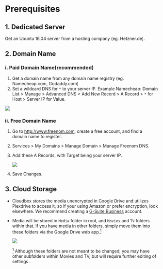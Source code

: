 # Prerequisites

## 1. Dedicated Server

Get an Ubuntu 16.04 server from a hosting company (eg. Hetzner.de).



## 2. Domain Name
### i. Paid Domain Name(recommended)
1. Get a domain name from any domain name registry (eg. Namecheap.com, Godaddy.com)
2. Set a wildcard DNS for `*` to your server IP. 
    Example Namecheap: Domain List > Manage > Advanced DNS > Add New Record > A Record > `*` for Host > Server IP for Value.

![](http://i.imgur.com/I7h5jSs.png)

### ii. Free Domain Name
1. Go to http://www.freenom.com, create a free account, and find a domain name to register. 
2. Services > My Domains > Manage Domain > Manage Freenom DNS.
3. Add these A Records, with Target being your server IP.

    ![](http://i.imgur.com/wsK9UFU.png)
4. Save Changes.

## 3. Cloud Storage ## 

* Cloudbox stores the media unencrypted in Google Drive and utilizes Plexdrive to access it, so if your using Amazon or prefer encryption, look elsewhere. We recommend creating a [G-Suite Business](gsuite.google.com/pricing.html) account.

* Media will be stored in `Media` folder in root, and `Movies` and `TV` folders within that. If you have media in other folders, simply move them into these folders via the Google Drive web app.<a href="#note1" id="note1ref"><sup>1</sup></a>

    ![](http://i.imgur.com/cRIo3lQ.png)

    <a id="note1" href="#note1ref"><sup>1</sup></a> Although these folders are not meant to be changed, you may have other subfolders within Movies and TV, but will require further editing of settings <link to unionfs_cleaner and plex_autoscan configs editing page>.